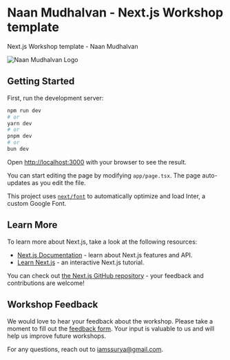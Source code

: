 # Naan Mudhalvan - Next.js Workshop template

Next.js Workshop template - Naan Mudhalvan

![Naan Mudhalvan Logo](https://naanmudhalvanmentors.com/assets/img/Our/logo-color.png)

## Getting Started

First, run the development server:

```bash
npm run dev
# or
yarn dev
# or
pnpm dev
# or
bun dev
```

Open [http://localhost:3000](http://localhost:3000) with your browser to see the result.

You can start editing the page by modifying `app/page.tsx`. The page auto-updates as you edit the file.

This project uses [`next/font`](https://nextjs.org/docs/basic-features/font-optimization) to automatically optimize and load Inter, a custom Google Font.

## Learn More

To learn more about Next.js, take a look at the following resources:

- [Next.js Documentation](https://nextjs.org/docs) - learn about Next.js features and API.
- [Learn Next.js](https://nextjs.org/learn) - an interactive Next.js tutorial.

You can check out [the Next.js GitHub repository](https://github.com/vercel/next.js/) - your feedback and contributions are welcome!

## Workshop Feedback
We would love to hear your feedback about the workshop. Please take a moment to fill out the [feedback form](https://forms.gle/PyezsKYbnT55UZtV6). Your input is valuable to us and will help us improve future workshops.

For any questions, reach out to iamssurya@gmail.com.
